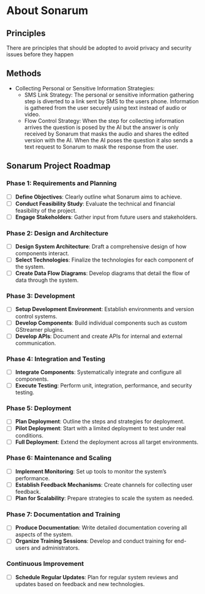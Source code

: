 # About Sonarum

## Principles

There are principles that should be adopted to avoid privacy and security issues before they happen

## Methods

- Collecting Personal or Sensitive Information Strategies:
    - SMS Link Strategy: The personal or sensitive information gathering step is diverted to a link sent by SMS to the users phone. Information is gathered from the user securely using text instead of audio or video.
    - Flow Control Strategy: When the step for collecting information arrives the question is posed by the AI but the answer is only received by Sonarum that masks the audio and shares the edited version with the AI. When the AI poses the question it also sends a text request to Sonarum to mask the response from the user.

## Sonarum Project Roadmap

### Phase 1: Requirements and Planning
- [ ] **Define Objectives**: Clearly outline what Sonarum aims to achieve.
- [ ] **Conduct Feasibility Study**: Evaluate the technical and financial feasibility of the project.
- [ ] **Engage Stakeholders**: Gather input from future users and stakeholders.

### Phase 2: Design and Architecture
- [ ] **Design System Architecture**: Draft a comprehensive design of how components interact.
- [ ] **Select Technologies**: Finalize the technologies for each component of the system.
- [ ] **Create Data Flow Diagrams**: Develop diagrams that detail the flow of data through the system.

### Phase 3: Development
- [ ] **Setup Development Environment**: Establish environments and version control systems.
- [ ] **Develop Components**: Build individual components such as custom GStreamer plugins.
- [ ] **Develop APIs**: Document and create APIs for internal and external communication.

### Phase 4: Integration and Testing
- [ ] **Integrate Components**: Systematically integrate and configure all components.
- [ ] **Execute Testing**: Perform unit, integration, performance, and security testing.

### Phase 5: Deployment
- [ ] **Plan Deployment**: Outline the steps and strategies for deployment.
- [ ] **Pilot Deployment**: Start with a limited deployment to test under real conditions.
- [ ] **Full Deployment**: Extend the deployment across all target environments.

### Phase 6: Maintenance and Scaling
- [ ] **Implement Monitoring**: Set up tools to monitor the system’s performance.
- [ ] **Establish Feedback Mechanisms**: Create channels for collecting user feedback.
- [ ] **Plan for Scalability**: Prepare strategies to scale the system as needed.

### Phase 7: Documentation and Training
- [ ] **Produce Documentation**: Write detailed documentation covering all aspects of the system.
- [ ] **Organize Training Sessions**: Develop and conduct training for end-users and administrators.

### Continuous Improvement
- [ ] **Schedule Regular Updates**: Plan for regular system reviews and updates based on feedback and new technologies.
